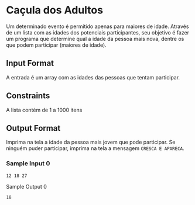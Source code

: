 # Caçula dos Adultos

Um determinado evento é permitido apenas para maiores de idade. Através de um lista com as idades dos potenciais participantes, seu objetivo é fazer um programa que determine qual a idade da pessoa mais nova, dentre os que podem participar (maiores de idade).

## Input Format

A entrada é um array com as idades das pessoas que tentam participar.

## Constraints

A lista contém de 1 a 1000 itens

## Output Format

Imprima na tela a idade da pessoa mais jovem que pode participar. Se ninguém puder participar, imprima na tela a mensagem `CRESCA E APARECA`.

### Sample Input 0

```
12 18 27
```
Sample Output 0

```
18
```